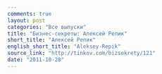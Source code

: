 ```yaml
---
comments: true
layout: post
categories: "Все выпуски"
title: "Бизнес-секреты: Алексей Репик"
short_title: "Алексей Репик"
english_short_title: "Aleksey-Repik"
source_link: "http://tinkov.com/bizsekrety/121"
date: "2011-10-28"
---
```

